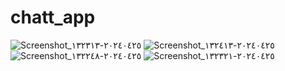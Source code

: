 # chatt_app

![Screenshot_٢٠٢٤٠٤٢٥-١٣٢٣١٣](https://github.com/IslamAli11/chatt_app/assets/84982341/8d1df20b-190e-4d81-9894-badb150a3745)
![Screenshot_٢٠٢٤٠٤٢٥-١٣٢٤١٣](https://github.com/IslamAli11/chatt_app/assets/84982341/fde3e005-c664-4663-ac67-9fa0dbe4d479)
![Screenshot_٢٠٢٤٠٤٢٥-١٣٢٢٤٨](https://github.com/IslamAli11/chatt_app/assets/84982341/2dc74e92-4260-496d-9410-8c70a42b6a26)
![Screenshot_٢٠٢٤٠٤٢٥-١٣٢٣٢١](https://github.com/IslamAli11/chatt_app/assets/84982341/ffe67ff3-e62e-4a0d-a660-9777e1e08f60)
